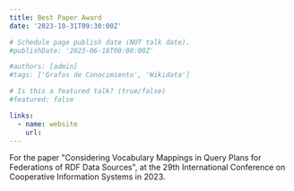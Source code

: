```yaml
---
title: Best Paper Award
date: '2023-10-31T09:30:00Z'

# Schedule page publish date (NOT talk date).
#publishDate: '2023-06-18T00:00:00Z'

#authors: [admin]
#tags: ['Grafos de Conocimiento', 'Wikidata']

# Is this a featured talk? (true/false)
#featured: false

links:
  - name: website
    url: 
---
```


For the paper "Considering Vocabulary Mappings in Query Plans for Federations of RDF Data Sources", 
at the 29th International Conference on Cooperative Information Systems in 2023.